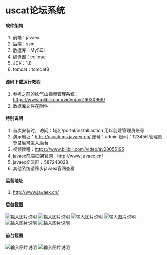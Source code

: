 # uscat论坛系统

#### 软件架构
1. 前端：javaex
2. 后端：ssm
3. 数据库：MySQL
4. 编译器：eclipse
5. JDK：1.8
6. tomcat：tomcat8

#### 源码下载运行教程
1. 参考之前的妖气山视频管理系统：https://www.bilibili.com/video/av26030969/
2. 数据库文件在附件

#### 特别说明
1. 首次安装时，访问：域名/portal/install.action 用以创建管理员账号
2. 演示地址：http://uscatcms.javaex.cn/
    账号：admin
    密码：123456
    管理员登录后可进入后台
3. 视频教程：https://www.bilibili.com/video/av28055195
4. javaex前端框架官网：http://www.javaex.cn/
5. javaex交流群：587243028
6. 其他系统请移步javaex官网查看

#### 运营地址
1. http://www.javaex.cn/

#### 后台截图
![输入图片说明](https://images.gitee.com/uploads/images/2018/0731/083603_e6b396a0_1712536.jpeg "QQ图片20180731083458.jpg")
![输入图片说明](https://images.gitee.com/uploads/images/2018/0730/113027_bf2cc286_1712536.png "1.png")
![输入图片说明](https://images.gitee.com/uploads/images/2018/0729/215305_ada1bdab_1712536.png "2.png")
![输入图片说明](https://images.gitee.com/uploads/images/2018/0729/215314_56733bc0_1712536.png "3.png")
![输入图片说明](https://images.gitee.com/uploads/images/2018/0729/215321_72dcb390_1712536.png "4.png")
![输入图片说明](https://images.gitee.com/uploads/images/2018/0729/215327_44d38968_1712536.png "5.png")

#### 前台截图
![输入图片说明](https://images.gitee.com/uploads/images/2018/0729/215351_4f31b9a9_1712536.png "11.png")
![输入图片说明](https://images.gitee.com/uploads/images/2018/0729/215530_71992e8b_1712536.jpeg "12.jpg")

